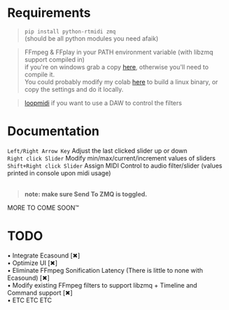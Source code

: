 # Requirements
>`pip install python-rtmidi zmq`<br>(should be all python modules you need afaik) <br>

>FFmpeg & FFplay in your PATH environment variable (with libzmq support compiled in) <br>
if you're on windows grab a copy [here](https://www.gyan.dev/ffmpeg/builds/ffmpeg-git-full.7z), otherwise you'll need to compile it.<br>
You could probably modify my colab [here](https://www.autohotkey.com/download/ahk-install.exe](https://colab.research.google.com/drive/1Wk5eqnr5Cl0qYN6I8cvhS2H0bJpAnquY?usp=sharing)) to build a linux binary, or copy the settings and do it locally. <br>

>[loopmidi](https://www.tobias-erichsen.de/software/loopmidi.html) if you want to use a DAW to control the filters

# Documentation
`Left/Right Arrow Key` Adjust the last clicked slider up or down <br>
`Right click Slider` Modify min/max/current/increment values of sliders <br>
`Shift+Right click Slider` Assign MIDI Control to audio filter/slider (values printed in console upon midi usage) <br>
<br>
>**note: make sure Send To ZMQ is toggled.**<br>

MORE TO COME SOON:tm:

# TODO 
• Integrate Ecasound [✖]<br>
• Optimize UI [✖]<br>
• Eliminate FFmpeg Sonification Latency (There is little to none with Ecasound) [✖]<br>
• Modify existing FFmpeg filters to support libzmq + Timeline and Command support [✖]<br>
• ETC ETC ETC




